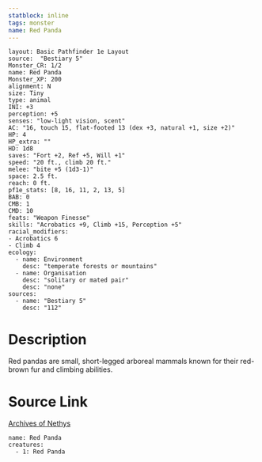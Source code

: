 ```yaml
---
statblock: inline
tags: monster
name: Red Panda
---
```

```statblock
layout: Basic Pathfinder 1e Layout
source:  "Bestiary 5"
Monster_CR: 1/2
name: Red Panda
Monster_XP: 200
alignment: N
size: Tiny
type: animal
INI: +3
perception: +5
senses: "low-light vision, scent"
AC: "16, touch 15, flat-footed 13 (dex +3, natural +1, size +2)"
HP: 4
HP_extra: ""
HD: 1d8
saves: "Fort +2, Ref +5, Will +1"
speed: "20 ft., climb 20 ft."
melee: "bite +5 (1d3-1)"
space: 2.5 ft.
reach: 0 ft.
pf1e_stats: [8, 16, 11, 2, 13, 5]
BAB: 0
CMB: 1
CMD: 10
feats: "Weapon Finesse"
skills: "Acrobatics +9, Climb +15, Perception +5"
racial_modifiers:
- Acrobatics 6
- Climb 4
ecology:
  - name: Environment
    desc: "temperate forests or mountains"
  - name: Organisation
    desc: "solitary or mated pair"
    desc: "none"
sources:
  - name: "Bestiary 5"
    desc: "112"
```
# Description
Red pandas are small, short-legged arboreal mammals known for their red-brown fur and climbing abilities.
# Source Link
[Archives of Nethys](https://aonprd.com/MonsterDisplay.aspx?ItemName=Red%20Panda)
```encounter-table
name: Red Panda
creatures:
  - 1: Red Panda
```
